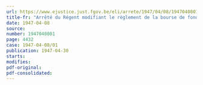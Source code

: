 ```yaml
---
url: https://www.ejustice.just.fgov.be/eli/arrete/1947/04/08/1947040801/justel
title-fr: "Arrêté du Régent modifiant le règlement de la bourse de fonds publics et de change de Bruxelles"
date: 1947-04-08
source:
number: 1947040801
page: 4432
case: 1947-04-08/01
publication: 1947-04-30
starts:
modifies:
pdf-original:
pdf-consolidated:
---
```


